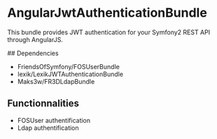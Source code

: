 # AngularJwtAuthenticationBundle

This bundle provides JWT authentication for your Symfony2 REST API through AngularJS.

## Dependencies

  * FriendsOfSymfony/FOSUserBundle
  * lexik/LexikJWTAuthenticationBundle
  * Maks3w/FR3DLdapBundle

## Functionnalities

 * FOSUser authentification
 * Ldap authentification
